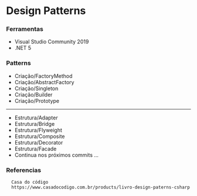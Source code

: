 # Design Patterns

### Ferramentas

  * Visual Studio Community 2019
  * .NET 5
  
### Patterns

  * Criação/FactoryMethod
  * Criação/AbstractFactory
  * Criação/Singleton
  * Criação/Builder
  * Criação/Prototype
  ---
  * Estrutura/Adapter
  * Estrutura/Bridge
  * Estrutura/Flyweight
  * Estrutura/Composite
  * Estrutura/Decorator
  * Estrutura/Facade
  * Continua nos próximos commits ...

### Referencias
```
  Casa do código
  https://www.casadocodigo.com.br/products/livro-design-paterns-csharp
```